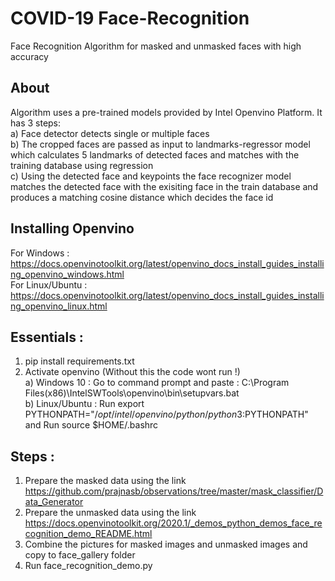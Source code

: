 # COVID-19 Face-Recognition
Face Recognition Algorithm for masked and unmasked faces with high accuracy
## About
Algorithm uses a pre-trained models provided by Intel Openvino Platform. It has 3 steps:  
a) Face detector detects single or multiple faces  
b) The cropped faces are passed as input to landmarks-regressor model which calculates 5 landmarks of detected faces and matches with the training database using regression  
c) Using the detected face and keypoints the face recognizer model matches the detected face with the exisiting face in the train database and produces a matching cosine distance which decides the face id  
## Installing Openvino
For Windows : https://docs.openvinotoolkit.org/latest/openvino_docs_install_guides_installing_openvino_windows.html  
For Linux/Ubuntu : https://docs.openvinotoolkit.org/latest/openvino_docs_install_guides_installing_openvino_linux.html  
## Essentials : 
1. pip install requirements.txt  
2. Activate openvino (Without this the code wont run !)  
   a) Windows 10 : Go to command prompt and paste : C:\Program Files(x86)\IntelSWTools\openvino\bin\setupvars.bat  
   b) Linux/Ubuntu : Run export PYTHONPATH="$/opt/intel/openvino/python/python3:$PYTHONPATH" and Run source $HOME/.bashrc 
## Steps :
1. Prepare the masked data using the link https://github.com/prajnasb/observations/tree/master/mask_classifier/Data_Generator
2. Prepare the unmasked data using the link https://docs.openvinotoolkit.org/2020.1/_demos_python_demos_face_recognition_demo_README.html
3. Combine the pictures for masked images and unmasked images and copy to face_gallery folder
4. Run face_recognition_demo.py
